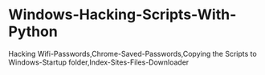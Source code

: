 # Windows-Hacking-Scripts-With-Python
Hacking Wifi-Passwords,Chrome-Saved-Passwords,Copying the Scripts to Windows-Startup folder,Index-Sites-Files-Downloader 
